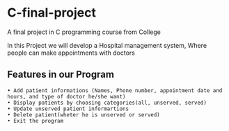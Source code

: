# C-final-project
A final project in C programming course from College


In this Project we will develop a Hospital management system, Where people can make appointments with doctors

## Features in our Program

```
• Add patient informations (Names, Phone number, appointment date and hours, and type of doctor he/she want)
• Display patients by choosing categories(all, unserved, served)
• Update unserved patient informartions
• Delete patient(wheter he is unserved or served)
• Exit the program
```
